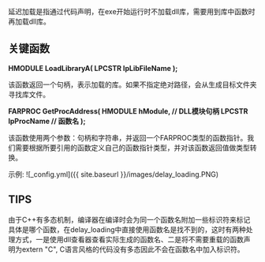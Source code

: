 延迟加载是指通过代码声明，在exe开始运行时不加载dll库，需要用到库中函数时再加载dll库。

## 关键函数
**HMODULE LoadLibraryA(
  LPCSTR lpLibFileName
);**

该函数返回一个句柄，表示加载的库。如果不指定绝对路径，会从生成目标文件夹寻找库文件。

**FARPROC GetProcAddress(
    HMODULE   hModule,    // DLL模块句柄
    LPCSTR       lpProcName   // 函数名
);**

该函数使用两个参数：句柄和字符串，并返回一个FARPROC类型的函数指针。我们需要根据所要引用的函数定义自己的函数指针类型，并对该函数返回值做类型转换。

示例: ![_config.yml]({{ site.baseurl }}/images/delay_loading.PNG)

## TIPS
由于C++有多态机制，编译器在编译时会为同一个函数名附加一些标识符来标记具体是哪个函数，在delay_loading中直接使用函数名是找不到的，这时有两种处理方式，一是使用dll查看器查看实际生成的函数名、二是将不需要重载的函数声明为extern "C", C语言风格的代码没有多态因此不会在函数名中加入标识符。
